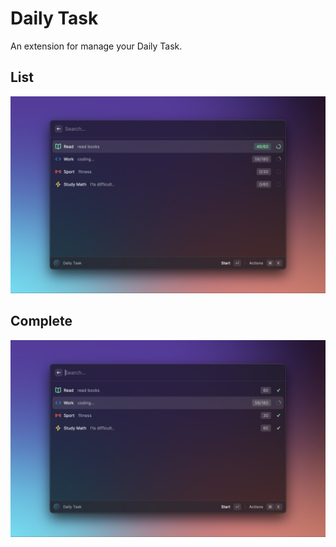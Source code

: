 # Daily Task

An extension for manage your Daily Task.

## List
![List](./metadata/daily-task-1.png)
## Complete
![Complete](./metadata/daily-task-2.png)